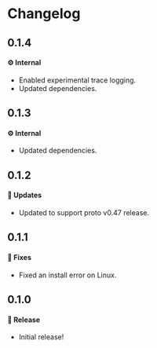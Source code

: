 # Changelog

## 0.1.4

#### ⚙️ Internal

- Enabled experimental trace logging.
- Updated dependencies.

## 0.1.3

#### ⚙️ Internal

- Updated dependencies.

## 0.1.2

#### 🚀 Updates

- Updated to support proto v0.47 release.

## 0.1.1

#### 🐞 Fixes

- Fixed an install error on Linux.

## 0.1.0

#### 🎉 Release

- Initial release!
